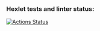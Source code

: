 ### Hexlet tests and linter status:
[![Actions Status](https://github.com/ivan-shumilin/python-project-lvl2/workflows/hexlet-check/badge.svg)](https://github.com/ivan-shumilin/python-project-lvl2/actions)
